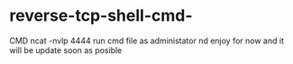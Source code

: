 # reverse-tcp-shell-cmd-
CMD 
ncat -nvlp 4444
run cmd file as administator
nd enjoy for now and it will be update soon as posible 
